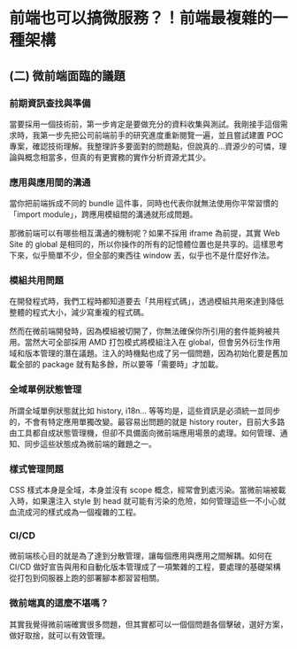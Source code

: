 # 前端也可以搞微服務？！前端最複雜的一種架構

## (二) 微前端面臨的議題

### 前期資訊查找與準備

當要採用一個技術前，第一步肯定是要做充分的資料收集與測試。我剛接手這個需求時，我第一步先把公司前端前手的研究進度重新閱覽一遍，並且嘗試建置 POC 專案，確認技術理解。我整理許多要面對的問題點，但說真的...資源少的可憐，理論與概念相當多，但真的有更實務的實作分析資源尤其少。

### 應用與應用間的溝通

當你把前端拆成不同的 bundle 這件事，同時也代表你就無法使用你平常習慣的「import module」，跨應用模組間的溝通就形成問題。

那微前端可以有哪些相互溝通的機制呢？如果不採用 iframe 為前提，其實 Web Site 的 global 是相同的，所以你操作的所有的記憶體位置也是共享的。這樣思考下來，似乎簡單不少，但全部的東西往 window 丟，似乎也不是什麼好作法。

### 模組共用問題

在開發程式時，我們工程時都知道要去「共用程式碼」，透過模組共用來達到降低整體的程式大小，減少寫重複的程式碼。

然而在微前端開發時，因為模組被切開了，你無法確保你所引用的套件能夠被共用。當然大可全部採用 AMD 打包模式將模組注入在 global，但會另外衍生作用域和版本管理的潛在議題。注入的時機點也成了另一個問題，因為初始化要是舊加載全部的 package 就有點多餘，所以要等「需要時」才加載。

### 全域單例狀態管理

所謂全域單例狀態就比如 history, i18n... 等等均是，這些資訊是必須統一並同步的，不會有特定應用單獨改變。最容易出問題的就是 history router，目前大多路由工具都自成狀態管理機，但卻不具備面向微前端應用場景的處理。如何管理、通知、同步這些狀態成為微前端的難題之一。

### 樣式管理問題

CSS 樣式本身是全域，本身並沒有 scope 概念，經常會到處污染。當微前端被載入時，如果還注入 style 到 head 就可能有污染的危險，如何管理這些一不小心就血流成河的樣式成為一個複雜的工程。

### CI/CD

微前端核心目的就是為了達到分散管理，讓每個應用與應用之間解耦。如何在 CI/CD 做好宣告與用和自動化版本管理成了一項繁雜的工程，要處理的基礎架構從打包到伺服器上跑的部署腳本都習習相關。

### 微前端真的這麼不堪嗎？

其實我覺得微前端確實很多問題，但其實都可以一個個問題各個擊破，選好方案，做好取捨，就可以有效管理。
